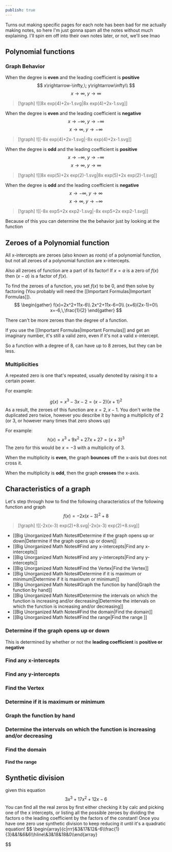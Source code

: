 ```yaml
---
publish: true
---
```



Turns out making specific pages for each note has been bad for me actually making notes, so here I'm just gonna spam all the notes without much explaining. I'll spin em off into their own notes later, or not, we'll see lmao

## Polynomial functions
### Graph Behavior
When the degree is **even** and the leading coefficient is **positive**
$$
x\rightarrow-\infty,\; y\rightarrow\infty\\
$$
$$
x\rightarrow\infty,\; y\rightarrow\infty
$$
> [!graph]
> ![[8x exp(4)+2x-1.svg|8x exp(4)+2x-1.svg]]


When the degree is **even** and the leading coefficient is **negative**
$$
x\rightarrow-\infty,\; y\rightarrow-\infty
$$
$$
x\rightarrow\infty,\; y\rightarrow-\infty
$$
> [!graph]
> ![[-8x exp(4)+2x-1.svg|-8x exp(4)+2x-1.svg]]

When the degree is **odd** and the leading coefficient is **positive**
$$
x\rightarrow-\infty,\; y\rightarrow-\infty
$$
$$
x\rightarrow\infty,\; y\rightarrow\infty
$$
> [!graph]
> ![[8x exp(5)+2x exp(2)-1.svg|8x exp(5)+2x exp(2)-1.svg]]

When the degree is **odd** and the leading coefficient is **negative**
$$
x\rightarrow-\infty,\; y\rightarrow\infty
$$
$$
x\rightarrow\infty,\; y\rightarrow-\infty
$$
> [!graph]
> ![[-8x exp5+2x exp2-1.svg|-8x exp5+2x exp2-1.svg]]

Because of this you can determine the the behavior just by looking at the function

## Zeroes of a Polynomial function
All x-intercepts are zeroes (also known as *roots*) of a polynomial function, but not all zeroes of a polynomial function are x-intercepts.

Also all zeroes of function are a part of its factor! If $x=a$ is a zero of $f(x)$ then $(x-a)$ is a factor of $f(x)$.


To find the zeroes of a function, you set $f(x)$ to be 0, and then solve by factoring (You probably will need the [[Important Formulas|Important Formulas]]).
$$
\begin{gather}
f(x)=2x^2+11x-6\\
2x^2+11x-6=0\\
(x+6)(2x-1)=0\\
x=-6,\,\frac{1}{2}
\end{gather}
$$

There can't be more zeroes than the degree of a function.

If you use the [[Important Formulas|Important Formulas]] and get an imaginary number, it's still a valid zero, even if it's not a valid x-intercept.

So a function with a degree of 8, can have up to 8 zeroes, but they can be less.

### Multiplicities
A repeated zero is one that's repeated, usually denoted by raising it to a certain power.

For example:

$$
g(x)=x^3-3x-2=(x-2)(x+1)^2
$$
As a result, the zeroes of this function are $x=2,\,x-1$. You don't write the duplicated zero twice, however you describe it by having a multiplicity of 2 (or 3, or however many times that zero shows up)

For example:
$$
h(x)=x^3+9x^2+27x+27=(x+3)^3
$$
The zero for this would be $x=-3$ with a multiplicity of 3.

When the multiplicity is **even**, the graph **bounces** off the x-axis but does not cross it.

When the multiplicity is **odd**, then the graph **crosses** the x-axis.

## Characteristics of a graph
Let's step through how to find the following characteristics of the following function and graph
$$
f(x)=-2x(x-3)^2+8
$$
> [!graph]
> ![[-2x(x-3) exp(2)+8.svg|-2x(x-3) exp(2)+8.svg]]

- [[Big Unorganized Math Notes#Determine if the graph opens up or down|Determine if the graph opens up or down]]
- [[Big Unorganized Math Notes#Find any x-intercepts|Find any x-intercepts]]
- [[Big Unorganized Math Notes#Find any y-intercepts|Find any y-intercepts]]
- [[Big Unorganized Math Notes#Find the Vertex|Find the Vertex]]
- [[Big Unorganized Math Notes#Determine if it is maximum or minimum|Determine if it is maximum or minimum]]
- [[Big Unorganized Math Notes#Graph the function by hand|Graph the function by hand]]
- [[Big Unorganized Math Notes#Determine the intervals on which the function is increasing and/or decreasing|Determine the intervals on which the function is increasing and/or decreasing]]
- [[Big Unorganized Math Notes#Find the domain|Find the domain]]
- [[Big Unorganized Math Notes#Find the range|Find the range ]]

### Determine if the graph opens up or down
This is determined by whether or not the **leading coefficient** is **positive or negative**
### Find any x-intercepts
### Find any y-intercepts
### Find the Vertex
### Determine if it is maximum or minimum
### Graph the function by hand
### Determine the intervals on which the function is increasing and/or decreasing
### Find the domain
#### Find the range 


## Synthetic division
given this equation
$$
3x^3+17x^2+12x-6
$$
You can find all the real zeros by first either checking it by calc and picking one of the x intercepts, or listing all the possible zeroes by dividing the factors o the leading coefficient by the factors of the constant! Once you have one zero use synthetic division to keep reducing it until it's a quadratic equation! 
$$
\begin{array}{c|rrr}&3&17&12&-6\\\frac{1}{3}&&1&6&6\\\hline\\&3&18&18&0\\\end{array}

$$